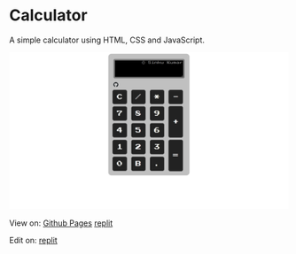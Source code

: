 # Calculator
A simple calculator using HTML, CSS and JavaScript.

![Calculator](https://raw.githubusercontent.com/SinkuKumar/Calculator/main/Calculator.png)

View on:
[Github Pages](https://sinkukumar.github.io/Calculator/)
[replit](https://calculator.sinku.repl.co)

Edit on:
[replit](https://replit.com/@sinku/calculator)
